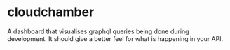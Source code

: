 # cloudchamber
A dashboard that visualises graphql queries being done during development. It should give a better feel for what is happening in your API.
